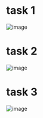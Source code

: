 # task 1
![image](https://github.com/user-attachments/assets/f0806346-45b7-4939-b380-b416d46f27e2)
# task 2
![image](https://github.com/user-attachments/assets/217079de-fe30-4b5b-8b3f-a94f4213f974)
# task 3
![image](https://github.com/user-attachments/assets/8c6a6220-397d-4cdf-b91f-b48fa0ccab0a)
